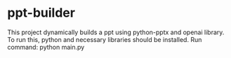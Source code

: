 # ppt-builder
 This project dynamically builds a ppt using python-pptx and openai library.
 To run this, python and necessary libraries should be installed.
 Run command: python main.py
